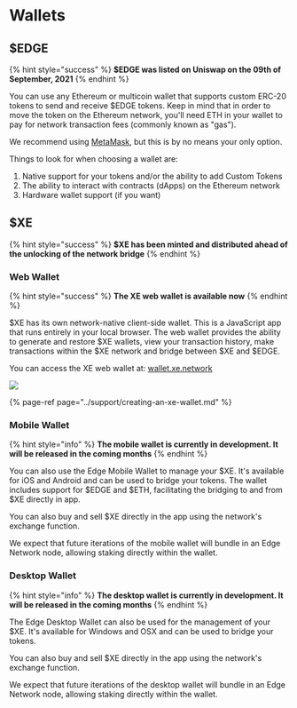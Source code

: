 # Wallets

## $EDGE

{% hint style="success" %}
**$EDGE was listed on Uniswap on the 09th of September, 2021**
{% endhint %}

You can use any Ethereum or multicoin wallet that supports custom ERC-20 tokens to send and receive $EDGE tokens. Keep in mind that in order to move the token on the Ethereum network, you'll need ETH in your wallet to pay for network transaction fees \(commonly known as "gas"\).

We recommend using [MetaMask](https://metamask.io/), but this is by no means your only option.

Things to look for when choosing a wallet are:

1. Native support for your tokens and/or the ability to add Custom Tokens
2. The ability to interact with contracts \(dApps\) on the Ethereum network
3. Hardware wallet support \(if you want\)

## $XE

{% hint style="success" %}
**$XE has been minted and distributed ahead of the unlocking of the network bridge**
{% endhint %}

### Web Wallet

{% hint style="success" %}
**The XE web wallet is available now**
{% endhint %}

$XE has its own network-native client-side wallet. This is a JavaScript app that runs entirely in your local browser. The web wallet provides the ability to generate and restore $XE wallets, view your transaction history, make transactions within the $XE network and bridge between $XE and $EDGE.

You can access the XE web wallet at: [wallet.xe.network](https://wallet.xe.network)

![](../.gitbook/assets/screenshot-2021-06-04-at-17.12.15%20%281%29.png)

{% page-ref page="../support/creating-an-xe-wallet.md" %}



### Mobile Wallet

{% hint style="info" %}
**The mobile wallet is currently in development. It will be released in the coming months**
{% endhint %}

You can also use the Edge Mobile Wallet to manage your $XE. It's available for iOS and Android and can be used to bridge your tokens. The wallet includes support for $EDGE and $ETH, facilitating the bridging to and from $XE directly in app.

You can also buy and sell $XE directly in the app using the network's exchange function.

We expect that future iterations of the mobile wallet will bundle in an Edge Network node, allowing staking directly within the wallet.

### Desktop Wallet

{% hint style="info" %}
**The desktop wallet is currently in development. It will be released in the coming months**
{% endhint %}

The Edge Desktop Wallet can also be used for the management of your $XE. It's available for Windows and OSX and can be used to bridge your tokens.

You can also buy and sell $XE directly in the app using the network's exchange function.

We expect that future iterations of the desktop wallet will bundle in an Edge Network node, allowing staking directly within the wallet.

